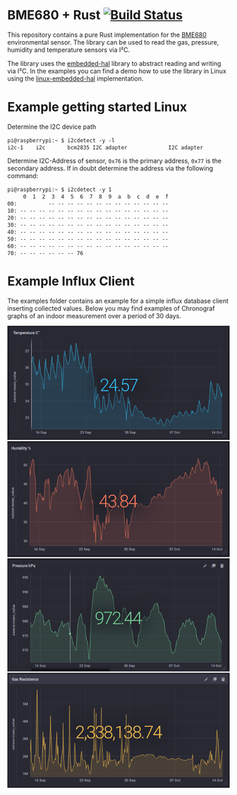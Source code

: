 BME680 + Rust [![Build Status](https://travis-ci.org/marcelbuesing/bme680.svg?branch=master)](https://travis-ci.org/marcelbuesing/bme680)
=============

This repository contains a pure Rust implementation for the [BME680](https://www.bosch-sensortec.com/bst/products/all_products/bme680) environmental sensor. The library can be used to read the gas, pressure, humidity and temperature sensors via I²C.

The library uses the [embedded-hal](https://github.com/japaric/embedded-hal) library to abstract reading and writing via I²C. In the examples you can find a demo how to use the library in Linux using the [linux-embedded-hal](https://github.com/japaric/linux-embedded-hal) implementation.

# Example getting started Linux

Determine the I2C device path

```
pi@raspberrypi:~ $ i2cdetect -y -l
i2c-1    i2c       bcm2835 I2C adapter             I2C adapter
```

Determine I2C-Address of sensor, `0x76` is the primary address, `0x77` is the secondary address.
If in doubt determine the address via the following command:

```
pi@raspberrypi:~ $ i2cdetect -y 1
     0  1  2  3  4  5  6  7  8  9  a  b  c  d  e  f
00:          -- -- -- -- -- -- -- -- -- -- -- -- --
10: -- -- -- -- -- -- -- -- -- -- -- -- -- -- -- --
20: -- -- -- -- -- -- -- -- -- -- -- -- -- -- -- --
30: -- -- -- -- -- -- -- -- -- -- -- -- -- -- -- --
40: -- -- -- -- -- -- -- -- -- -- -- -- -- -- -- --
50: -- -- -- -- -- -- -- -- -- -- -- -- -- -- -- --
60: -- -- -- -- -- -- -- -- -- -- -- -- -- -- -- --
70: -- -- -- -- -- -- 76
```

# Example Influx Client
The examples folder contains an example for a simple influx database client inserting collected values.
Below you may find examples of Chronograf graphs of an indoor measurement over a period of 30 days.

![Temperature Graph](examples/res/influx_temperature.png "Temperature measurement in C°")
![Humidity Graph](examples/res/influx_humidity.png "Humidity measurement in %")
![Air pressure Graph](examples/res/influx_pressure.png "Air pressure measurement in hPa")
![Gas resistance Graph](examples/res/influx_gas_resistance.png "Gas resistance measurement")